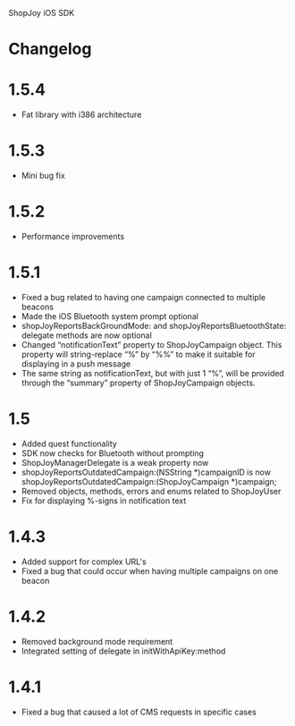 ShopJoy iOS SDK


Changelog
=============

1.5.4
====
- Fat library with i386 architecture

1.5.3
====
- Mini bug fix

1.5.2
====
- Performance improvements

1.5.1
====
- Fixed a bug related to having one campaign connected to multiple beacons
- Made the iOS Bluetooth system prompt optional
- shopJoyReportsBackGroundMode: and shopJoyReportsBluetoothState: delegate methods are now optional
- Changed “notificationText” property to ShopJoyCampaign object. This property will string-replace “%” by “%%” to make it suitable for displaying in a push message
- The same string as notificationText, but with just 1 “%”, will be provided through the “summary” property of ShopJoyCampaign objects.

1.5
====
- Added quest functionality
- SDK now checks for Bluetooth without prompting
- ShopJoyManagerDelegate is a weak property now
- shopJoyReportsOutdatedCampaign:(NSString *)campaignID is now shopJoyReportsOutdatedCampaign:(ShopJoyCampaign *)campaign;
- Removed objects, methods, errors and enums related to ShopJoyUser
- Fix for displaying %-signs in notification text

1.4.3
====
- Added support for complex URL's
- Fixed a bug that could occur when having multiple campaigns on one beacon

1.4.2
=====
- Removed background mode requirement
- Integrated setting of delegate in initWithApiKey:method

1.4.1
=====
- Fixed a bug that caused a lot of CMS requests in specific cases
